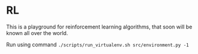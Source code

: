 # RL

This is a playground for reinforcement learning algorithms, that soon will be known all over the world.

Run using command `./scripts/run_virtualenv.sh src/environment.py -1`
